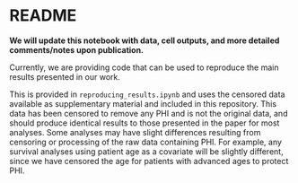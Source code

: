 # README

**We will update this notebook with data, cell outputs, and more detailed comments/notes upon publication.**

Currently, we are providing code that can be used to reproduce the main results presented in our work.

This is provided in `reproducing_results.ipynb` and uses the censored data available as supplementary material
and included in this repository. This data has been censored to remove any PHI and is not the original data,
and should produce identical results to those presented in the paper for most analyses. Some analyses
may have slight differences resulting from censoring or processing of the raw data containing PHI. For
example, any survival analyses using patient age as a covariate will be slightly different, since we have
censored the age for patients with advanced ages to protect PHI.